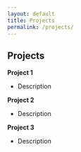 ```yaml
---
layout: default
title: Projects
permalink: /projects/
---
```


## Projects

**Project 1**<br>
- Description 

**Project 2**<br>
- Description

**Project 3**<br>
- Description
